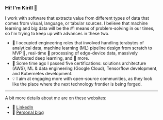 ### Hi! I'm Kirill 👋

I work with software that extracts value from different types of data that comes from visual, language, or tabular sources. I believe that machine learning and big data will be the #1 means of problem-solving in our times, so I'm trying to keep up with advances in these two.

- :wrench: I occupied engineering roles that involved handling terabytes of analytical data, machine learning (ML) pipeline design from scratch to MVP :seedling:, real-time :runner: processing of edge-device data, massively distributed deep learning, and :cookie: more.
- :bookmark: Some time ago I passed five certifications: solutions architecture (AWS), ML & data engineering (Google Cloud), Tensorflow development, and Kubernetes development.
- :bulb: I aim at engaging more with open-source communities, as they look like the place where the next technology frontier is being forged.

---

A bit more details about me are on these websites:
- :link: [LinkedIn](https://www.linkedin.com/in/kirill-zaitsev-/)
- :link: [Personal blog](https://kirilllzaitsev.github.io/)
